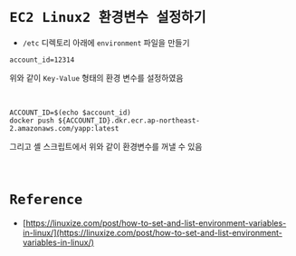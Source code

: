# `EC2 Linux2 환경변수 설정하기`

- `/etc` 디렉토리 아래에 `environment` 파일을 만들기

```
account_id=12314
```

위와 같이 `Key-Value` 형태의 환경 변수를 설정하였음 

<br>

```shell
ACCOUNT_ID=$(echo $account_id)
docker push ${ACCOUNT_ID}.dkr.ecr.ap-northeast-2.amazonaws.com/yapp:latest
```

그리고 셸 스크립트에서 위와 같이 환경변수를 꺼낼 수 있음 


<br>

# `Reference`

- [https://linuxize.com/post/how-to-set-and-list-environment-variables-in-linux/](https://linuxize.com/post/how-to-set-and-list-environment-variables-in-linux/)